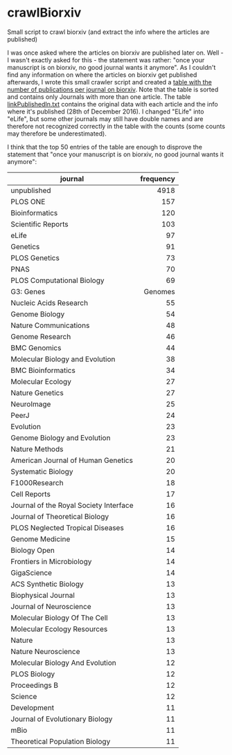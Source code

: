 # crawlBiorxiv
Small script to crawl biorxiv (and extract the info where the articles are published)

I was once asked where the articles on biorxiv are published later on. Well - I wasn't exactly asked for this - the statement was rather: "once your manuscript is on biorxiv, no good journal wants it anymore". As I couldn't find any information on where the articles on biorxiv get published afterwards, I wrote this small crawler script and created a [table with the number of publications per journal on biorxiv](journalCounts.csv). Note that the table is sorted and contains only Journals with more than one article. The table [linkPublishedIn.txt](linkPublishedIn.txt) contains the original data with each article and the info where it's published (28th of December 2016). I changed "ELife" into "eLife", but some other journals may still have double names and are therefore not recognized correctly in the table with the counts (some counts may therefore be underestimated).

I think that the top 50 entries of the table are enough to disprove the statement that "once your manuscript is on biorxiv, no good journal wants it anymore":

| journal                                | frequency |
|----------------------------------------|----------:|
| unpublished                            | 4918      |
| PLOS ONE                               | 157       |
| Bioinformatics                         | 120       |
| Scientific Reports                     | 103       |
| eLife                                  | 97        |
| Genetics                               | 91        |
| PLOS Genetics                          | 73        |
| PNAS                                   | 70        |
| PLOS Computational Biology             | 69        |
| G3: Genes|Genomes|Genetics             | 66        |
| Nucleic Acids Research                 | 55        |
| Genome Biology                         | 54        |
| Nature Communications                  | 48        |
| Genome Research                        | 46        |
| BMC Genomics                           | 44        |
| Molecular Biology and Evolution        | 38        |
| BMC Bioinformatics                     | 34        |
| Molecular Ecology                      | 27        |
| Nature Genetics                        | 27        |
| NeuroImage                             | 25        |
| PeerJ                                  | 24        |
| Evolution                              | 23        |
| Genome Biology and Evolution           | 23        |
| Nature Methods                         | 21        |
| American Journal of Human Genetics     | 20        |
| Systematic Biology                     | 20        |
| F1000Research                          | 18        |
| Cell Reports                           | 17        |
| Journal of the Royal Society Interface | 16        |
| Journal of Theoretical Biology         | 16        |
| PLOS Neglected Tropical Diseases       | 16        |
| Genome Medicine                        | 15        |
| Biology Open                           | 14        |
| Frontiers in Microbiology              | 14        |
| GigaScience                            | 14        |
| ACS Synthetic Biology                  | 13        |
| Biophysical Journal                    | 13        |
| Journal of Neuroscience                | 13        |
| Molecular Biology Of The Cell          | 13        |
| Molecular Ecology Resources            | 13        |
| Nature                                 | 13        |
| Nature Neuroscience                    | 13        |
| Molecular Biology And Evolution        | 12        |
| PLOS Biology                           | 12        |
| Proceedings B                          | 12        |
| Science                                | 12        |
| Development                            | 11        |
| Journal of Evolutionary Biology        | 11        |
| mBio                                   | 11        |
| Theoretical Population Biology         | 11        |
